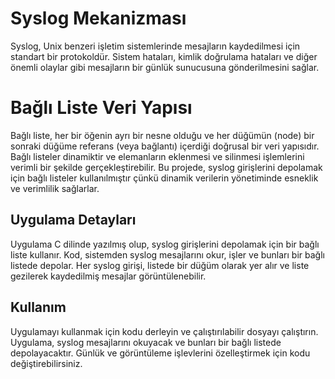 # Syslog Mekanizması
Syslog, Unix benzeri işletim sistemlerinde mesajların kaydedilmesi için standart bir protokoldür. Sistem hataları, kimlik doğrulama hataları ve diğer önemli olaylar gibi mesajların bir günlük sunucusuna gönderilmesini sağlar.

# Bağlı Liste Veri Yapısı
Bağlı liste, her bir öğenin ayrı bir nesne olduğu ve her düğümün (node) bir sonraki düğüme referans (veya bağlantı) içerdiği doğrusal bir veri yapısıdır. Bağlı listeler dinamiktir ve elemanların eklenmesi ve silinmesi işlemlerini verimli bir şekilde gerçekleştirebilir. Bu projede, syslog girişlerini depolamak için bağlı listeler kullanılmıştır çünkü dinamik verilerin yönetiminde esneklik ve verimlilik sağlarlar.

## Uygulama Detayları
Uygulama C dilinde yazılmış olup, syslog girişlerini depolamak için bir bağlı liste kullanır. Kod, sistemden syslog mesajlarını okur, işler ve bunları bir bağlı listede depolar. Her syslog girişi, listede bir düğüm olarak yer alır ve liste gezilerek kaydedilmiş mesajlar görüntülenebilir.

## Kullanım
Uygulamayı kullanmak için kodu derleyin ve çalıştırılabilir dosyayı çalıştırın. Uygulama, syslog mesajlarını okuyacak ve bunları bir bağlı listede depolayacaktır. Günlük ve görüntüleme işlevlerini özelleştirmek için kodu değiştirebilirsiniz.
